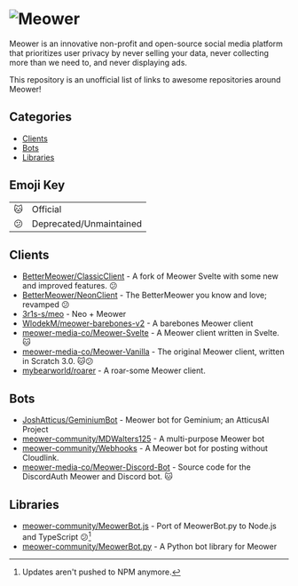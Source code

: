 <h1><picture>
	<source media="(prefers-color-scheme: dark)" srcset="https://meower.org/assets/meowerlogo-white.svg" />
	<img alt="Meower" src="https://meower.org/assets/meowerlogo.svg"/>
</picture></h1>

Meower is an innovative non-profit and open-source social media platform that prioritizes user privacy by never selling your data, never collecting more than we need to, and never displaying ads.

This repository is an unofficial list of links to awesome repositories around Meower!

## Categories

- [Clients](#clients)
- [Bots](#bots)
- [Libraries](#libraries)

## Emoji Key

<table>
<tr><td>🐱</td><td>Official</td></tr>
<tr><td>😕</td><td>Deprecated/Unmaintained</td></tr>
</table>

## Clients

- [BetterMeower/ClassicClient](https://github.com/BetterMeower/ClassicClient) - A fork of Meower Svelte with some new and improved features. 😕
- [BetterMeower/NeonClient](https://github.com/BetterMeower/NeonClient) - The BetterMeower you know and love; revamped 😕
- [3r1s-s/meo](https://github.com/3r1s-s/meo) - Neo + Meower
- [WlodekM/meower-barebones-v2](https://github.com/WlodekM/meower-barebones-v2) - A barebones Meower client
- [meower-media-co/Meower-Svelte](https://github.com/meower-media-co/Meower-Svelte) - A Meower client written in Svelte. 🐱
- [meower-media-co/Meower-Vanilla](https://github.com/meower-media-co/Meower-Vanilla) - The original Meower client, written in Scratch 3.0.  🐱😕
- [mybearworld/roarer](https://github.com/mybearworld/roarer) - A roar-some Meower client.

## Bots

- [JoshAtticus/GeminiumBot](https://github.com/JoshAtticus/GeminiumBot) - Meower bot for Geminium; an AtticusAI Project
- [meower-community/MDWalters125](https://github.com/meower-community/MDWalters125) - A multi-purpose Meower bot
- [meower-community/Webhooks](https://github.com/meower-community/Webhooks) - A Meower bot for posting without Cloudlink.
- [meower-media-co/Meower-Discord-Bot](https://github.com/meower-media-co/Meower-Discord-Bot) - Source code for the DiscordAuth Meower and Discord bot. 🐱

## Libraries

- [meower-community/MeowerBot.js](https://github.com/meower-community/MeowerBot.js) - Port of MeowerBot.py to Node.js and TypeScript 😕[^1]
- [meower-community/MeowerBot.py](https://github.com/meower-community/MeowerBot.py) - A Python bot library for Meower

[^1]: Updates aren't pushed to NPM anymore.
